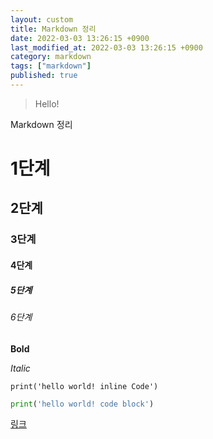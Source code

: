 ```yaml
---
layout: custom
title: Markdown 정리
date: 2022-03-03 13:26:15 +0900
last_modified_at: 2022-03-03 13:26:15 +0900
category: markdown
tags: ["markdown"]
published: true
---
```

> Hello!

Markdown 정리

# 1단계
## 2단계
### 3단계
#### 4단계
##### 5단계
###### 6단계

__Bold__

_Italic_

`print('hello world! inline Code')`


```python
print('hello world! code block')
```


[링크]("www.google.com")